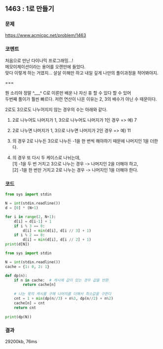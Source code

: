 ## 1463 : 1로 만들기
### 문제
https://www.acmicpc.net/problem/1463
### 코멘트
처음으로 만난 다이나믹 프로그래밍...!<br>
메모이제이션이라는 용어를 오랜만에 들었다.<br>
맞다 이렇게 하는 거였지... 살살 이해만 하고 내일 깊게 나만의 풀이과정을 적어봐야지.

===

뭔 소리야 정말 ^___^ C로 이론만 배운 나 자신 휴 할 수 있다 할 수 있어<br>
두번째 풀이가 훨씬 빠르다. 저런 연산이 나온 이유는 2, 3의 배수가 아닌 수 때문이다.<br>

2로도 3으로도 나누어지지 않는 경우의 수는 아래와 같다.<br>
1) 2로 나누어도 나머지가 1, 3으로 나누어도 나머지가 1인 경우 => 예) 7<br>
2) 2로 나누면 나머지가 1, 3으로 나누면 나머지가 2인 경우    => 예) 11

1) 의 경우 2로 나누든 3으로 나누든 -1을 한 번씩 해야하기 때문에 나머지인 1을 더한다.
2) 의 경우 또 다시 두 케이스로 나뉘는데, <br>
    [1] -1을 두 번 거치고 3으로 나누는 경우 -> 나머지인 2을 더해야 하고, <br>
    [2] -1을 한 번만 거치고 2로 나누는 경우 -> 나머지인 1을 더해야 한다.

### 코드
```python
from sys import stdin

N = int(stdin.readline())
d = [0] * (N+1)

for i in range(2, N+1):
    d[i] = d[i-1] + 1
    if i % 3 == 0:
        d[i] = min(d[i], d[i // 3] + 1)
    if i % 2 == 0:
        d[i] = min(d[i], d[i // 2] + 1)
print(d[N])
```

```python
from sys import stdin

N = int(stdin.readline())
cache = {1: 0, 2: 1}

def dp(n):
    if n in cache:  # 캐시에 값이 있는 경우 값을 반환
        return cache[n]
	
    # 나눈 몫의 캐시를 구해 나머지를 더해서 최소값을 구한다
    cnt = 1 + min(dp(n//3) + n%3, dp(n//2) + n%2)
    cache[n] = cnt
    return cnt
    
print(dp(N))
```
### 결과
29200kb, 76ms
